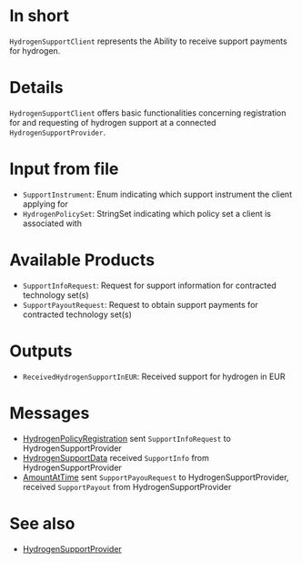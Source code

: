 # In short

`HydrogenSupportClient` represents the Ability to receive support payments for hydrogen.

# Details

`HydrogenSupportClient` offers basic functionalities concerning registration for and requesting of hydrogen support at a connected `HydrogenSupportProvider`.

# Input from file

* `SupportInstrument`: Enum indicating which support instrument the client applying for
* `HydrogenPolicySet`: StringSet indicating which policy set a client is associated with 

# Available Products

* `SupportInfoRequest`: Request for support information for contracted technology set(s)
* `SupportPayoutRequest`: Request to obtain support payments for contracted technology set(s)

# Outputs

* `ReceivedHydrogenSupportInEUR`: Received support for hydrogen in EUR

# Messages

* [HydrogenPolicyRegistration](../Comms/HydrogenPolicyRegistration.md) sent `SupportInfoRequest` to HydrogenSupportProvider
* [HydrogenSupportData](../Comms/HydrogenSupportData.md) received `SupportInfo` from HydrogenSupportProvider
* [AmountAtTime](../Comms/AmountAtTime.md) sent `SupportPayouRequest` to HydrogenSupportProvider, received `SupportPayout` from HydrogenSupportProvider

# See also

* [HydrogenSupportProvider](./HydrogenSupportProvider.md)